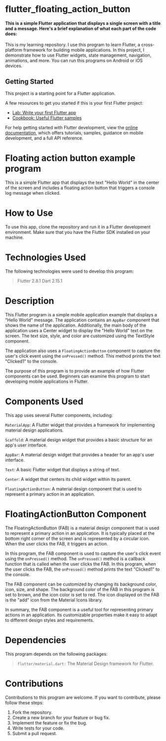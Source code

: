 # flutter_floating_action_button



#### This is a simple Flutter application that displays a single screen with a title and a message. Here's a brief explanation of what each part of the code does:
This is my learning repository. I use this program to learn Flutter, a cross-platform framework for building mobile applications. In this project, I demonstrate how to use Flutter widgets, state management, navigation, animations, and more. You can run this programs on Android or iOS devices.

## Getting Started

This project is a starting point for a Flutter application.

A few resources to get you started if this is your first Flutter project:

- [Lab: Write your first Flutter app](https://docs.flutter.dev/get-started/codelab)
- [Cookbook: Useful Flutter samples](https://docs.flutter.dev/cookbook)

For help getting started with Flutter development, view the
[online documentation](https://docs.flutter.dev/), which offers tutorials,
samples, guidance on mobile development, and a full API reference.


# Floating action button example program
This is a simple Flutter app that displays the text "Hello World" in the center of the screen and includes a floating action button that triggers a console log message when clicked.

# How to Use
To use this app, clone the repository and run it in a Flutter development environment. Make sure that you have the Flutter SDK installed on your machine.
# Technologies Used
The following technologies were used to develop this program:

>Flutter 2.8.1
>Dart 2.15.1

# Description
This Flutter program is a simple mobile application example that displays a "Hello World" message. The application contains an `AppBar` component that shows the name of the application. Additionally, the main body of the application uses a Center widget to display the "Hello World" text on the screen. The text size, style, and color are customized using the TextStyle component.

The application also uses a `FloatingActionButton` component to capture the user's click event using the `onPressed()` method. This method prints the text "Clicked1" to the console.

The purpose of this program is to provide an example of how Flutter components can be used. Beginners can examine this program to start developing mobile applications in Flutter.
# Components Used
This app uses several Flutter components, including:

`MaterialApp`: A Flutter widget that provides a framework for implementing material design applications.

`Scaffold`: A material design widget that provides a basic structure for an app's user interface.

`AppBar`: A material design widget that provides a header for an app's user interface.

`Text`: A basic Flutter widget that displays a string of text.

`Center`: A widget that centers its child widget within its parent.

`FloatingActionButton`: A material design component that is used to represent a primary action in an application.

# FloatingActionButton Component
The FloatingActionButton (FAB) is a material design component that is used to represent a primary action in an application. It is typically placed at the bottom right corner of the screen and is represented by a circular icon. When the user clicks the FAB, it triggers an action.

In this program, the FAB component is used to capture the user's click event using the `onPressed()` method. The `onPressed()` method is a callback function that is called when the user clicks the FAB. In this program, when the user clicks the FAB, the `onPressed()` method prints the text "Clicked1" to the console.

The FAB component can be customized by changing its background color, icon, size, and shape. The background color of the FAB in this program is set to brown, and the icon color is set to red. The icon displayed on the FAB is the "add" icon from the Material Icons library.

In summary, the FAB component is a useful tool for representing primary actions in an application. Its customizable properties make it easy to adapt to different design styles and requirements.
# Dependencies
This program depends on the following packages:

>`flutter/material.dart:` The Material Design framework for Flutter.
# Contributions
Contributions to this program are welcome. If you want to contribute, please follow these steps:
1. Fork the repository.
2. Create a new branch for your feature or bug fix.
3. Implement the feature or fix the bug.
4. Write tests for your code.
5. Submit a pull request.
